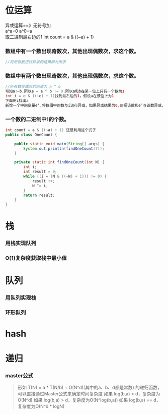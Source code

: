 # 位运算

异或运算==》无符号加  
a^a=0    a^0=a  
取二进制最右边的1  int count = a & ((~a) + 1) <br/>


### 数组中有一个数出现奇数次，其他出现偶数次，求这个数。
```java
//将所有数进行异或的结果即为所求
```
### 数组中有两个数出现奇数次，其他出现偶数次，求这个数。
```java
//所有数异或后的结果为 a ^ b
可知a!=b,所以e = a ^ b != 0,所以a和b在某一位上只有一个数为1
int i = e & ((~e) + 1)找到最右边的1，假设a在该位上为1
下面用i找出a
新增一个中间变量e‘,将数组中的数与i进行异或，如果异或结果为0,则把该数和e’与该数异或，因为除了a之外，其他这个位上为1的数的个数是偶数个，异或完后都会抵消，最后e‘=a,则b=a ^ a ^ b = e ^ a = e ^ e’
```
### 一个数的二进制中1的个数。
```java
int count = a & ((~a) + 1) 还是利用这个式子
public class OneCount {

    public static void main(String[] args) {
        System.out.println(findOneCount(7));
    }

    private static int findOneCount(int N) {
        int i;
        int result = 0;
        while ((i = (N & ((~N) + 1))) != 0) {
            result ++;
            N ^= i;
        }
        return result;
    }
}
```
# 栈
### 用栈实现队列
### O(1)复杂度获取栈中最小值
# 队列
### 用队列实现栈
### 环形队列

# hash
# 递归
### master公式
> 形如
> T(N) = a * T(N/b) + O(N^d)(其中的a、b、d都是常数)
> 的递归函数，可以直接通过Master公式来确定时间复杂度
> 如果 log(b,a) < d，复杂度为O(N^d)
> 如果 log(b,a) > d，复杂度为O(N^log(b,a))
> 如果 log(b,a) == d，复杂度为O(N^d * logN)
